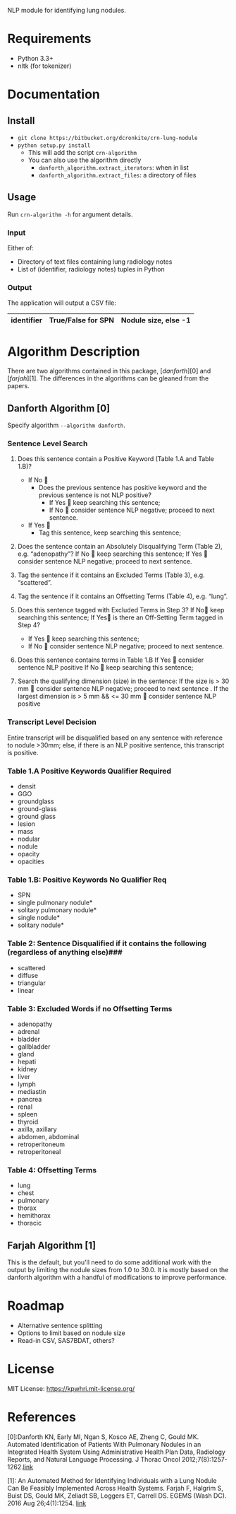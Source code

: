NLP module for identifying lung nodules.

# Requirements #

* Python 3.3+
* nltk (for tokenizer)

# Documentation #

## Install ##

* `git clone https://bitbucket.org/dcronkite/crn-lung-nodule`
* `python setup.py install`
    * This will add the script `crn-algorithm`
    * You can also use the algorithm directly
        * `danforth_algorithm.extract_iterators`: when in list
        * `danforth_algorithm.extract_files`: a directory of files

## Usage ##

Run `crn-algorithm -h` for argument details.

### Input ###

Either of:

* Directory of text files containing lung radiology notes
* List of (identifier, radiology notes) tuples in Python

### Output ###
The application will output a CSV file:


| identifier | True/False for SPN | Nodule size, else -1 |
|------------|--------------------|----------------------|



# Algorithm Description #
There are two algorithms contained in this package, [*danforth*][0] and [*farjah*][1]. The differences in the algorithms can be gleaned from the papers.


## Danforth Algorithm [0] ##

Specify algorithm `--algorithm danforth`. 

### Sentence  Level Search ###

1. Does this sentence contain a Positive Keyword (Table 1.A and Table 1.B)?
    * If No 
        * Does the previous sentence has positive keyword and the previous sentence is not NLP positive?
            * If Yes  keep searching this sentence;
            * If No  consider sentence NLP negative; proceed to next sentence.
    * If Yes 
        * Tag this sentence, keep searching this sentence;

2. Does the sentence contain an Absolutely Disqualifying Term (Table 2), e.g. “adenopathy”?
             If No  keep searching this sentence;
             If Yes  consider sentence NLP negative; proceed to next sentence.

3. Tag the sentence if it contains an Excluded Terms (Table 3), e.g. “scattered”.
4. Tag the sentence if it contains an Offsetting Terms (Table 4), e.g. “lung”.
5. Does this sentence tagged with Excluded Terms in Step 3?
If No keep searching this sentence;
If Yes is there an Off-Setting Term tagged in Step 4?
    * If Yes  keep searching this sentence;
    * If No  consider sentence NLP negative; proceed to next sentence.
6. Does this sentence contains terms in Table 1.B
If Yes  consider sentence NLP positive
If No  keep searching this sentence;

7. Search the qualifying dimension (size) in the sentence:
If the size is > 30 mm  consider sentence NLP negative; proceed to next sentence .
If the largest dimension is > 5 mm && <= 30 mm  consider sentence NLP positive


### Transcript Level Decision ###

Entire transcript will be disqualified based on any sentence with reference to nodule >30mm;
else, if there is an NLP positive sentence, this transcript is positive.

### Table 1.A Positive Keywords Qualifier Required ###

*	densit
*	GGO
*	groundglass
*	ground-glass
*	ground glass
*	lesion
*	mass
*	nodular
*	nodule
*	opacity
*	opacities

### Table 1.B: Positive Keywords No Qualifier Req ###

*	SPN
*	single pulmonary nodule*
*	solitary pulmonary nodule*
*	single nodule*
*	solitary nodule*

### Table 2: Sentence Disqualified if it contains the following (regardless of anything else)###

*	scattered
*	diffuse
*	triangular
*	linear

### Table 3: Excluded Words if no Offsetting Terms ###

*	adenopathy
*	adrenal
*	bladder
*	gallbladder
*	gland
*	hepati
*	kidney
*	liver
*	lymph
*	mediastin
*	pancrea
*	renal
*	spleen
*	thyroid
*	axilla, axillary
*	abdomen, abdominal
*	retroperitoneum
*	retroperitoneal

### Table 4: Offsetting Terms ###

*	lung
*	chest
*	pulmonary
*	thorax
*	hemithorax
*	thoracic


## Farjah Algorithm [1] ##

This is the default, but you'll need to do some additional work with the output by limiting the nodule sizes from 1.0 to 30.0. It is mostly based on the danforth algorithm with a handful of modifications to improve performance.


# Roadmap #

* Alternative sentence splitting
* Options to limit based on nodule size
* Read-in CSV, SAS7BDAT, others?


# License #
MIT License: https://kpwhri.mit-license.org/


# References #
[0]:Danforth KN, Early MI, Ngan S, Kosco AE, Zheng C, Gould MK. Automated Identification of Patients With Pulmonary Nodules in an Integrated Health System Using Administrative Health Plan Data, Radiology Reports, and Natural Language Processing. J Thorac Oncol 2012;7(8):1257-1262.[link](https://www.ncbi.nlm.nih.gov/pmc/articles/PMC3443078/)

[1]: An Automated Method for Identifying Individuals with a Lung Nodule Can Be Feasibly Implemented Across Health Systems. Farjah F, Halgrim S, Buist DS, Gould MK, Zeliadt SB, Loggers ET, Carrell DS. EGEMS (Wash DC). 2016 Aug 26;4(1):1254. [link](https://www.ncbi.nlm.nih.gov/pmc/articles/PMC5013935/)
